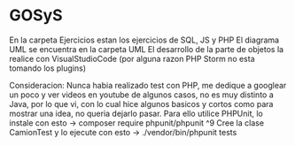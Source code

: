 # GOSyS

En la carpeta Ejercicios estan los ejercicios de SQL, JS y PHP
El diagrama UML se encuentra en la carpeta UML
El desarrollo de la parte de objetos la realice con VisualStudioCode (por alguna razon PHP Storm no esta tomando los plugins)

Consideracion: 
Nunca habia realizado test con PHP, me dedique a googlear un poco y ver videos en youtube de algunos casos, no es muy distinto a Java, por lo que vi, con lo cual hice algunos basicos y cortos como para mostrar una idea, no queria dejarlo pasar.
Para ello utilice PHPUnit, lo instale con esto -> composer require phpunit/phpunit ^9
Cree la clase CamionTest y lo ejecute con esto -> ./vendor/bin/phpunit tests
